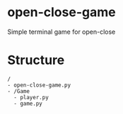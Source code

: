 # open-close-game
Simple terminal game for open-close

# Structure

```
/
- open-close-game.py
- /Game
  - player.py
  - game.py
```
